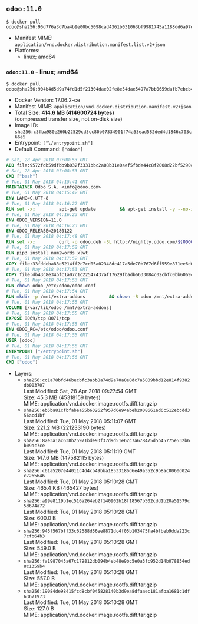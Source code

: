 ## `odoo:11.0`

```console
$ docker pull odoo@sha256:96d776a3d7ba4b9e00bc5098cad4361b031063bf9981745a1188dd6a97de3024
```

-	Manifest MIME: `application/vnd.docker.distribution.manifest.list.v2+json`
-	Platforms:
	-	linux; amd64

### `odoo:11.0` - linux; amd64

```console
$ docker pull odoo@sha256:904b4d5d9a74fd1d5f21304dae02fe8e54dae5497a7bb0659dafb7ebcb490ded
```

-	Docker Version: 17.06.2-ce
-	Manifest MIME: `application/vnd.docker.distribution.manifest.v2+json`
-	Total Size: **414.6 MB (414600724 bytes)**  
	(compressed transfer size, not on-disk size)
-	Image ID: `sha256:c3fba980e260b22529cd3cc80b07334901f74a53ead582ded4d1846c703c66e5`
-	Entrypoint: `["\/entrypoint.sh"]`
-	Default Command: `["odoo"]`

```dockerfile
# Sat, 28 Apr 2018 07:08:53 GMT
ADD file:9572fdb59dfbb9b032f3331bbc2a08b31e0aef5fbde44c8f2008d22bf5290cf2 in / 
# Sat, 28 Apr 2018 07:08:53 GMT
CMD ["bash"]
# Tue, 01 May 2018 04:15:41 GMT
MAINTAINER Odoo S.A. <info@odoo.com>
# Tue, 01 May 2018 04:15:42 GMT
ENV LANG=C.UTF-8
# Tue, 01 May 2018 04:16:22 GMT
RUN set -x;         apt-get update         && apt-get install -y --no-install-recommends             ca-certificates             curl             node-less             python3-pip             python3-setuptools             python3-renderpm             libssl1.0-dev             xz-utils         && curl -o wkhtmltox.tar.xz -SL https://github.com/wkhtmltopdf/wkhtmltopdf/releases/download/0.12.4/wkhtmltox-0.12.4_linux-generic-amd64.tar.xz         && echo '3f923f425d345940089e44c1466f6408b9619562 wkhtmltox.tar.xz' | sha1sum -c -         && tar xvf wkhtmltox.tar.xz         && cp wkhtmltox/lib/* /usr/local/lib/         && cp wkhtmltox/bin/* /usr/local/bin/         && cp -r wkhtmltox/share/man/man1 /usr/local/share/man/
# Tue, 01 May 2018 04:16:23 GMT
ENV ODOO_VERSION=11.0
# Tue, 01 May 2018 04:16:23 GMT
ENV ODOO_RELEASE=20180122
# Tue, 01 May 2018 04:17:48 GMT
RUN set -x;         curl -o odoo.deb -SL http://nightly.odoo.com/${ODOO_VERSION}/nightly/deb/odoo_${ODOO_VERSION}.${ODOO_RELEASE}_all.deb         && echo '56f61789bc655aaa2c014a3c5f63d80805408359 odoo.deb' | sha1sum -c -         && dpkg --force-depends -i odoo.deb         && apt-get update         && apt-get -y install -f --no-install-recommends         && rm -rf /var/lib/apt/lists/* odoo.deb
# Tue, 01 May 2018 04:17:52 GMT
RUN pip3 install num2words xlwt
# Tue, 01 May 2018 04:17:52 GMT
COPY file:33fddeba88e5214ff2c7cd05a02348dc417a5de70b767d6ff559e871ee6d046a in / 
# Tue, 01 May 2018 04:17:53 GMT
COPY file:db43c8e34bfc1a07c1c22547437af17629fbadb6633084c02cbfc0bb6069c9fd in /etc/odoo/ 
# Tue, 01 May 2018 04:17:53 GMT
RUN chown odoo /etc/odoo/odoo.conf
# Tue, 01 May 2018 04:17:54 GMT
RUN mkdir -p /mnt/extra-addons         && chown -R odoo /mnt/extra-addons
# Tue, 01 May 2018 04:17:55 GMT
VOLUME [/var/lib/odoo /mnt/extra-addons]
# Tue, 01 May 2018 04:17:55 GMT
EXPOSE 8069/tcp 8071/tcp
# Tue, 01 May 2018 04:17:55 GMT
ENV ODOO_RC=/etc/odoo/odoo.conf
# Tue, 01 May 2018 04:17:55 GMT
USER [odoo]
# Tue, 01 May 2018 04:17:56 GMT
ENTRYPOINT ["/entrypoint.sh"]
# Tue, 01 May 2018 04:17:56 GMT
CMD ["odoo"]
```

-	Layers:
	-	`sha256:cc1a78bfd46becbfc3abb8a74d9a70a0e0dc7a5809bbd12e814f9382db003707`  
		Last Modified: Sat, 28 Apr 2018 09:27:54 GMT  
		Size: 45.3 MB (45318159 bytes)  
		MIME: application/vnd.docker.image.rootfs.diff.tar.gzip
	-	`sha256:eb5ba81cfbfabea55b63262f957d6e94abeb2008661ad6c512ebcdd356acd1bf`  
		Last Modified: Tue, 01 May 2018 05:11:07 GMT  
		Size: 221.2 MB (221233190 bytes)  
		MIME: application/vnd.docker.image.rootfs.diff.tar.gzip
	-	`sha256:82e3a1ac638b25971bde93f37d9d51e62c7a678475d5b45775e532b6b09ac7ce`  
		Last Modified: Tue, 01 May 2018 05:11:19 GMT  
		Size: 147.6 MB (147582115 bytes)  
		MIME: application/vnd.docker.image.rootfs.diff.tar.gzip
	-	`sha256:c61a5207e44011c4d4cb49bba18533186d6e49a352c9b8ac0060d024c7265646`  
		Last Modified: Tue, 01 May 2018 05:10:28 GMT  
		Size: 465.4 KB (465427 bytes)  
		MIME: application/vnd.docker.image.rootfs.diff.tar.gzip
	-	`sha256:a99e8119b1ec516a264eb2f140902b18f18567b502cdd1b20a51579c5d674a72`  
		Last Modified: Tue, 01 May 2018 05:10:28 GMT  
		Size: 600.0 B  
		MIME: application/vnd.docker.image.rootfs.diff.tar.gzip
	-	`sha256:945f567bff33c62688d56ee8871dc4f05b103475fa4bfbeb9dda223c7cfb64b3`  
		Last Modified: Tue, 01 May 2018 05:10:28 GMT  
		Size: 549.0 B  
		MIME: application/vnd.docker.image.rootfs.diff.tar.gzip
	-	`sha256:fa1987043a67c179812db094b4eb48e9bc5e0a3fc952d14b078854ed8c1359b4`  
		Last Modified: Tue, 01 May 2018 05:10:28 GMT  
		Size: 557.0 B  
		MIME: application/vnd.docker.image.rootfs.diff.tar.gzip
	-	`sha256:19084de98415fcd8cbf045828140b3d9ea8dfaaec181afba1681c1df63671973`  
		Last Modified: Tue, 01 May 2018 05:10:28 GMT  
		Size: 127.0 B  
		MIME: application/vnd.docker.image.rootfs.diff.tar.gzip
